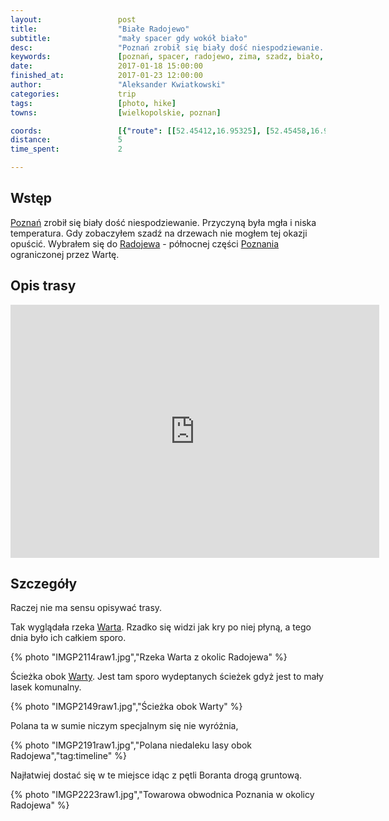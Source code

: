 ```yaml
---
layout:                 post
title:                  "Białe Radojewo"
subtitle:               "mały spacer gdy wokół biało"
desc:                   "Poznań zrobił się biały dość niespodziewanie. Przyczyną była mgła i niska temperatura. Gdy zobaczyłem szadź na drzewach nie mogłem tej okazji opuścić. Wybrałem się do Radojewa - północnej części Poznania ograniczonej przez Wartę."
keywords:               [poznań, spacer, radojewo, zima, szadz, biało, warta, knieje]
date:                   2017-01-18 15:00:00
finished_at:            2017-01-23 12:00:00
author:                 "Aleksander Kwiatkowski"
categories:             trip
tags:                   [photo, hike]
towns:                  [wielkopolskie, poznan]

coords:                 [{"route": [[52.45412,16.95325], [52.45458,16.96286], [52.45454,16.96896], [52.45623,16.97664]], "type": "hike"}]
distance:               5
time_spent:             2

---
```


[wiki-poznan]: https://pl.wikipedia.org/wiki/Pozna%C5%84
[wiki-warta]: https://pl.wikipedia.org/wiki/Warta
[wiki-radojewo]: https://pl.wikipedia.org/wiki/Radojewo

Wstęp
-----

[Poznań][wiki-poznan] zrobił się biały dość niespodziewanie.
Przyczyną była mgła i niska temperatura. Gdy zobaczyłem szadź na drzewach
nie mogłem tej okazji opuścić.
Wybrałem się do [Radojewa][wiki-radojewo] - północnej części
[Poznania][wiki-poznan] ograniczonej przez Wartę.

Opis trasy
----------

<iframe height='405' width='590' frameborder='0' allowtransparency='true' scrolling='no' src='https://www.strava.com/activities/837601397/embed/38d4991d6f6d2b795a26d92ab7150cd16ce9265d'></iframe>

Szczegóły
---------

Raczej nie ma sensu opisywać trasy.

Tak wyglądała rzeka [Warta][wiki-warta]. Rzadko się widzi jak kry po niej płyną, a
tego dnia było ich całkiem sporo.

{% photo "IMGP2114raw1.jpg","Rzeka Warta z okolic Radojewa" %}

Ścieżka obok [Warty][wiki-warta]. Jest tam sporo wydeptanych ścieżek gdyż jest to
mały lasek komunalny.

{% photo "IMGP2149raw1.jpg","Ścieżka obok Warty" %}

Polana ta w sumie niczym specjalnym się nie wyróżnia,

{% photo "IMGP2191raw1.jpg","Polana niedaleku lasy obok Radojewa","tag:timeline" %}

Najłatwiej dostać się w te miejsce idąc z pętli Boranta drogą gruntową.

{% photo "IMGP2223raw1.jpg","Towarowa obwodnica Poznania w okolicy Radojewa" %}
